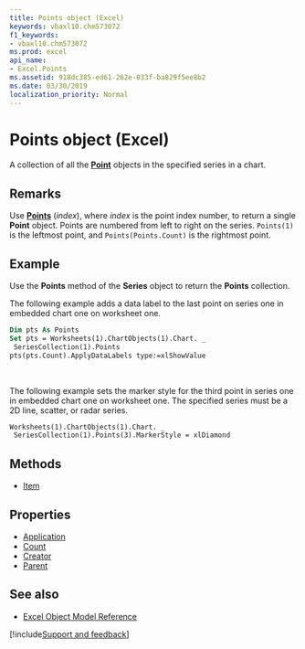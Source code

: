 ```yaml
---
title: Points object (Excel)
keywords: vbaxl10.chm573072
f1_keywords:
- vbaxl10.chm573072
ms.prod: excel
api_name:
- Excel.Points
ms.assetid: 918dc385-ed61-262e-033f-ba829f5ee8b2
ms.date: 03/30/2019
localization_priority: Normal
---
```



# Points object (Excel)

A collection of all the **[Point](Excel.Point(object).md)** objects in the specified series in a chart.


## Remarks

Use **[Points](Excel.Series.Points.md)** (_index_), where _index_ is the point index number, to return a single **Point** object. Points are numbered from left to right on the series. `Points(1)` is the leftmost point, and `Points(Points.Count)` is the rightmost point.


## Example

Use the **Points** method of the **Series** object to return the **Points** collection. 

The following example adds a data label to the last point on series one in embedded chart one on worksheet one.

```vb
Dim pts As Points 
Set pts = Worksheets(1).ChartObjects(1).Chart. _ 
 SeriesCollection(1).Points 
pts(pts.Count).ApplyDataLabels type:=xlShowValue
```

<br/>

The following example sets the marker style for the third point in series one in embedded chart one on worksheet one. The specified series must be a 2D line, scatter, or radar series.

```vb
Worksheets(1).ChartObjects(1).Chart. _ 
 SeriesCollection(1).Points(3).MarkerStyle = xlDiamond
```


## Methods

- [Item](Excel.Points.Item.md)

## Properties

- [Application](Excel.Points.Application.md)
- [Count](Excel.Points.Count.md)
- [Creator](Excel.Points.Creator.md)
- [Parent](Excel.Points.Parent.md)


## See also

- [Excel Object Model Reference](overview/Excel/object-model.md)

[!include[Support and feedback](~/includes/feedback-boilerplate.md)]
